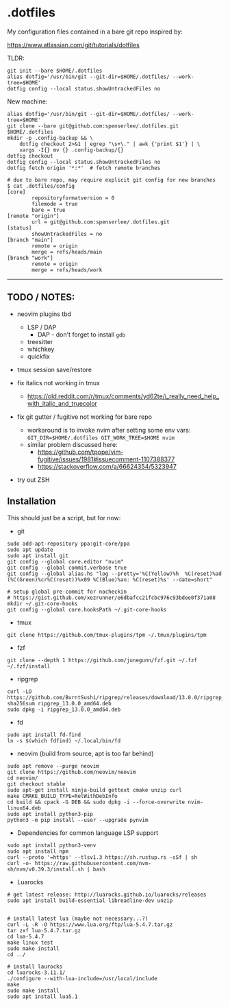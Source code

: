# .dotfiles

My configuration files contained in a bare git repo inspired by:

https://www.atlassian.com/git/tutorials/dotfiles

TLDR:

    git init --bare $HOME/.dotfiles
    alias dotfig='/usr/bin/git --git-dir=$HOME/.dotfiles/ --work-tree=$HOME'
    dotfig config --local status.showUntrackedFiles no

New machine:

    alias dotfig='/usr/bin/git --git-dir=$HOME/.dotfiles/ --work-tree=$HOME'
    git clone --bare git@github.com:spenserlee/.dotfiles.git $HOME/.dotfiles
    mkdir -p .config-backup && \
        dotfig checkout 2>&1 | egrep "\s+\." | awk {'print $1'} | \
        xargs -I{} mv {} .config-backup/{}
    dotfig checkout
    dotfig config --local status.showUntrackedFiles no
    dotfig fetch origin '*:*'  # fetch remote branches
     
    # due to bare repo, may require explicit git config for new branches
    $ cat .dotfiles/config
    [core]
            repositoryformatversion = 0
            filemode = true
            bare = true
    [remote "origin"]
            url = git@github.com:spenserlee/.dotfiles.git
    [status]
            showUntrackedFiles = no
    [branch "main"]
            remote = origin
            merge = refs/heads/main
    [branch "work"]
            remote = origin
            merge = refs/heads/work

---

## TODO / NOTES:

* neovim plugins tbd
    * LSP / DAP
        * DAP - don't forget to install `gdb`
    * treesitter
    * whichkey
    * quickfix

* tmux session save/restore

* fix italics not working in tmux
    * <https://old.reddit.com/r/tmux/comments/yd62te/i_really_need_help_with_italic_and_truecolor>

* fix git gutter / fugitive not working for bare repo
    * workaround is to invoke nvim after setting some env vars:
        `GIT_DIR=$HOME/.dotfiles GIT_WORK_TREE=$HOME nvim`
    * similar problem discussed here:
      * <https://github.com/tpope/vim-fugitive/issues/1981#issuecomment-1107388377>
      * <https://stackoverflow.com/a/66624354/5323947>

* try out ZSH

## Installation

This should just be a script, but for now:

* git
```
sudo add-apt-repository ppa:git-core/ppa
sudo apt update
sudo apt install git
git config --global core.editor "nvim"
git config --global commit.verbose true
git config --global alias.hs "log --pretty='%C(Yellow)%h  %C(reset)%ad (%C(Green)%cr%C(reset))%x09 %C(Blue)%an: %C(reset)%s' --date=short"

# setup global pre-commit for nocheckin
# https://gist.github.com/xezrunner/e6dbafcc21fcbc976c93bdee0f371a08
mkdir ~/.git-core-hooks
git config --global core.hooksPath ~/.git-core-hooks
```
* tmux
```
git clone https://github.com/tmux-plugins/tpm ~/.tmux/plugins/tpm
```
* fzf
```
git clone --depth 1 https://github.com/junegunn/fzf.git ~/.fzf
~/.fzf/install
```
* ripgrep
```
curl -LO https://github.com/BurntSushi/ripgrep/releases/download/13.0.0/ripgrep_13.0.0_amd64.deb
sha256sum ripgrep_13.0.0_amd64.deb 
sudo dpkg -i ripgrep_13.0.0_amd64.deb 
```
* fd
```
sudo apt install fd-find
ln -s $(which fdfind) ~/.local/bin/fd
```
* neovim (build from source, apt is too far behind)
```
sudo apt remove --purge neovim
git clone https://github.com/neovim/neovim
cd neovim/
git checkout stable
sudo apt-get install ninja-build gettext cmake unzip curl
make CMAKE_BUILD_TYPE=RelWithDebInfo
cd build && cpack -G DEB && sudo dpkg -i --force-overwrite nvim-linux64.deb
sudo apt install python3-pip
python3 -m pip install --user --upgrade pynvim
```
* Dependencies for common language LSP support
```
sudo apt install python3-venv
sudo apt install npm
curl --proto '=https' --tlsv1.3 https://sh.rustup.rs -sSf | sh
curl -o- https://raw.githubusercontent.com/nvm-sh/nvm/v0.39.3/install.sh | bash
```
* Luarocks
```
# get latest release: http://luarocks.github.io/luarocks/releases
sudo apt install build-essential libreadline-dev unzip


# install latest lua (maybe not necessary...?)
curl -L -R -O https://www.lua.org/ftp/lua-5.4.7.tar.gz
tar zxf lua-5.4.7.tar.gz
cd lua-5.4.7
make linux test
sudo make install
cd ../

# install laurocks
cd luarocks-3.11.1/
./configure --with-lua-include=/usr/local/include
make
sudo make install
sudo apt install lua5.1

```
